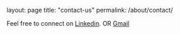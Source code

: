 layout: page
title: "contact-us"
permalink: /about/contact/

Feel free to connect on 
[Linkedin](https://www.linkedin.com/in/impratikjaiswal/).
OR 
[Gmail](mailto:impratikjaiswal@gmail.com)